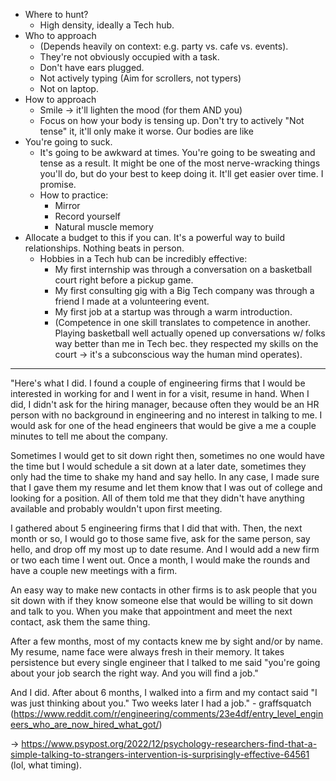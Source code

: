 - Where to hunt?
	- High density, ideally a Tech hub.
- Who to approach
	- (Depends heavily on context: e.g. party vs. cafe vs. events).
	- They're not obviously occupied with a task.
	- Don't have ears plugged. 
	- Not actively typing (Aim for scrollers, not typers)
	- Not on laptop.
- How to approach
	- Smile -> it'll lighten the mood (for them AND you)
	- Focus on how your body is tensing up. Don't try to actively "Not tense" it, it'll only make it worse. Our bodies are like 
- You're going to suck.
	- It's going to be awkward at times. You're going to be sweating and tense as a result. It might be one of the most nerve-wracking things you'll do, but do your best to keep doing it. It'll get easier over time. I promise.
	- How to practice:
		- Mirror
		- Record yourself
		- Natural muscle memory
- Allocate a budget to this if you can. It's a powerful way to build relationships. Nothing beats in person.
	- Hobbies in a Tech hub can be incredibly effective:
		- My first internship was through a conversation on a basketball court right before a pickup game.
		- My first consulting gig with a Big Tech company was through a friend I made at a volunteering event.
		- My first job at a startup was through a warm introduction.
		- (Competence in one skill translates to competence in another. Playing basketball well actually opened up conversations w/ folks way better than me in Tech bec. they respected my skills on the court -> it's a subconscious way the human mind operates).

----
"Here's what I did. I found a couple of engineering firms that I would be interested in working for and I went in for a visit, resume in hand. When I did, I didn't ask for the hiring manager, because often they would be an HR person with no background in engineering and no interest in talking to me. I would ask for one of the head engineers that would be give a me a couple minutes to tell me about the company.

Sometimes I would get to sit down right then, sometimes no one would have the time but I would schedule a sit down at a later date, sometimes they only had the time to shake my hand and say hello. In any case, I made sure that I gave them my resume and let them know that I was out of college and looking for a position. All of them told me that they didn't have anything available and probably wouldn't upon first meeting.

I gathered about 5 engineering firms that I did that with. Then, the next month or so, I would go to those same five, ask for the same person, say hello, and drop off my most up to date resume. And I would add a new firm or two each time I went out. Once a month, I would make the rounds and have a couple new meetings with a firm.

An easy way to make new contacts in other firms is to ask people that you sit down with if they know someone else that would be willing to sit down and talk to you. When you make that appointment and meet the next contact, ask them the same thing.

After a few months, most of my contacts knew me by sight and/or by name. My resume, name face were always fresh in their memory. It takes persistence but every single engineer that I talked to me said "you're going about your job search the right way. And you will find a job."

And I did. After about 6 months, I walked into a firm and my contact said "I was just thinking about you." Two weeks later I had a job." - graffsquatch (https://www.reddit.com/r/engineering/comments/23e4df/entry_level_engineers_who_are_now_hired_what_got/)

-> https://www.psypost.org/2022/12/psychology-researchers-find-that-a-simple-talking-to-strangers-intervention-is-surprisingly-effective-64561 (lol, what timing).